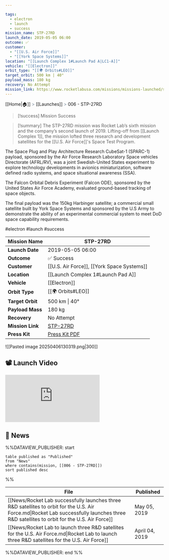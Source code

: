 ```yaml
---

tags:
  - electron
  - launch
  - success
mission_name: STP-27RD
launch_date: 2019-05-05 06:00
outcome: ✅
customer:
  - "[[U.S. Air Force]]"
  - "[[York Space Systems]]"
location: "[[Launch Complex 1#Launch Pad A|LC1-A]]"
vehicle: "[[Electron]]"
orbit_type: "[[🌍 Orbits#LEO]]"
target_orbit: 500 km | 40°
payload_mass: 180 kg
recovery: No Attempt
mission_link: https://www.rocketlabusa.com/missions/missions-launched/stp-27rd/
---
```

[[Home|🏠]]  <span style="color: LightSlateGray">></span>  <span class="no-hover">[[Launches]]</span>  <span style="color: LightSlateGray">></span>  006 - STP-27RD

>[!success] Mission Success

>[!summary]
The STP-27RD mission was Rocket Lab’s sixth mission and the company’s second launch of 2019. Lifting-off from [[Launch Complex 1]], the mission lofted three research and development satellites for the [[U.S. Air Force]]'s Space Test Program. 
>
The Space Plug and Play Architecture Research CubeSat-1 (SPARC-1) payload, sponsored by the Air Force Research Laboratory Space vehicles Directorate (AFRL/RV), was a joint Swedish-United States experiment to explore technology developments in avionics miniaturization, software defined radio systems, and space situational awareness (SSA). 
>
The Falcon Orbital Debris Experiment (Falcon ODE), sponsored by the United States Air Force Academy, evaluated ground-based tracking of space objects. 
>
The final payload was the 150kg Harbinger satellite; a commercial small satellite built by York Space Systems and sponsored by the U.S Army to demonstrate the ability of an experimental commercial system to meet DoD space capability requirements.



#electron #launch #success

| **Mission Name** | STP-27RD                                                                                     |
| ---------------- | -------------------------------------------------------------------------------------------- |
| **Launch Date**  | 2019-05-05 06:00                                                                             |
| **Outcome**      | ✅ Success                                                                                    |
| **Customer**     | [[U.S. Air Force]], [[York Space Systems]]                                                   |
| **Location**     | [[Launch Complex 1#Launch Pad A]]                                                            |
| **Vehicle**      | [[Electron]]                                                                                 |
| **Orbit Type**   | [[🌍 Orbits#LEO]]                                                                            |
| **Target Orbit** | 500 km &#124; 40°                                                                            |
| **Payload Mass** | 180 kg                                                                                       |
| **Recovery**     | No Attempt                                                                                   |
| **Mission Link** | [STP-27RD](https://www.rocketlabusa.com/missions/missions-launched/stp-27rd/)                |
| **Press Kit**    | [Press Kit PDF](https://rocketlabcorp.com/assets/Uploads/Rocket-Lab-STP-27RD-press-kit2.pdf) |


![[Pasted image 20250406130319.png|300]]

## 📽️ Launch Video

<div class="responsive-video">
<iframe src="https://www.youtube.com/embed/ahVDVWq_Ei4" title="Rocket Lab&#39;s Electron - STP-27RD Mission" frameborder="0" allow="accelerometer; autoplay; clipboard-write; encrypted-media; gyroscope; picture-in-picture; web-share" referrerpolicy="strict-origin-when-cross-origin" allowfullscreen></iframe>     

</div>

## 📰 News
%%DATAVIEW_PUBLISHER: start
```
table published as "Published"
from "News"
where contains(mission, [[006 - STP-27RD]])
sort published desc
```
%%

| File                                                                                                                                                                                     | Published      |
| ---------------------------------------------------------------------------------------------------------------------------------------------------------------------------------------- | -------------- |
| [[News/Rocket Lab successfully launches three R&D satellites to orbit for the U.S. Air Force.md\|Rocket Lab successfully launches three R&D satellites to orbit for the U.S. Air Force]] | May 05, 2019   |
| [[News/Rocket Lab to launch three R&D satellites for the U.S. Air Force.md\|Rocket Lab to launch three R&D satellites for the U.S. Air Force]]                                           | April 04, 2019 |

%%DATAVIEW_PUBLISHER: end %%